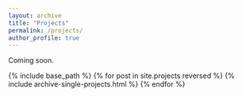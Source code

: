 ```yaml
---
layout: archive
title: "Projects"
permalink: /projects/
author_profile: true
---
```



Coming soon.

{% include base_path %}
{% for post in site.projects reversed %}
  {% include archive-single-projects.html %}
{% endfor %}


